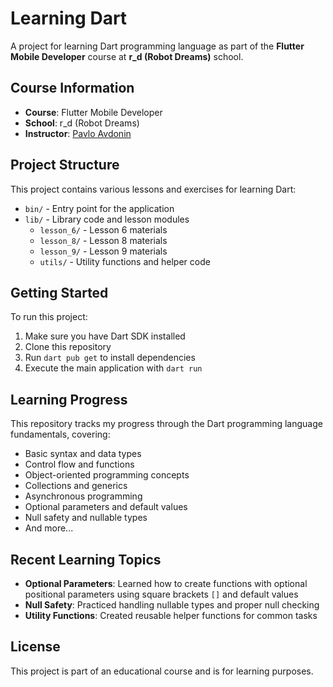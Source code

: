 # Learning Dart

A project for learning Dart programming language as part of the **Flutter Mobile Developer** course at **r_d (Robot Dreams)** school.

## Course Information

- **Course**: Flutter Mobile Developer
- **School**: r_d (Robot Dreams)
- **Instructor**: [Pavlo Avdonin](https://github.com/OnlyTarg)

## Project Structure

This project contains various lessons and exercises for learning Dart:

- `bin/` - Entry point for the application
- `lib/` - Library code and lesson modules
  - `lesson_6/` - Lesson 6 materials
  - `lesson_8/` - Lesson 8 materials
  - `lesson_9/` - Lesson 9 materials
  - `utils/` - Utility functions and helper code

## Getting Started

To run this project:

1. Make sure you have Dart SDK installed
2. Clone this repository
3. Run `dart pub get` to install dependencies
4. Execute the main application with `dart run`

## Learning Progress

This repository tracks my progress through the Dart programming language fundamentals, covering:

- Basic syntax and data types
- Control flow and functions
- Object-oriented programming concepts
- Collections and generics
- Asynchronous programming
- Optional parameters and default values
- Null safety and nullable types
- And more...

## Recent Learning Topics

- **Optional Parameters**: Learned how to create functions with optional positional parameters using square brackets `[]` and default values
- **Null Safety**: Practiced handling nullable types and proper null checking
- **Utility Functions**: Created reusable helper functions for common tasks

## License

This project is part of an educational course and is for learning purposes.
